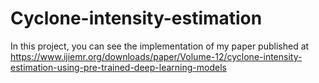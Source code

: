 # Cyclone-intensity-estimation
In this project, you can see the implementation of my paper published at https://www.ijiemr.org/downloads/paper/Volume-12/cyclone-intensity-estimation-using-pre-trained-deep-learning-models
